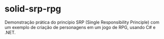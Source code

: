 # solid-srp-rpg
Demonstração prática do princípio SRP (Single Responsibility Principle) com um exemplo de criação de personagens em um jogo de RPG, usando C# e .NET.
